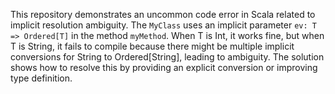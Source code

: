 This repository demonstrates an uncommon code error in Scala related to implicit resolution ambiguity. The `MyClass` uses an implicit parameter `ev: T => Ordered[T]` in the method `myMethod`. When T is Int, it works fine, but when T is String, it fails to compile because there might be multiple implicit conversions for String to Ordered[String], leading to ambiguity. The solution shows how to resolve this by providing an explicit conversion or improving type definition.